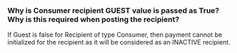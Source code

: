 ### Why is Consumer recipient GUEST value is passed as True? Why is this required when posting the recipient?

If Guest is false for Recipient of type Consumer, then payment cannot be initialized for the recipient as it will be considered as an INACTIVE recipient.
